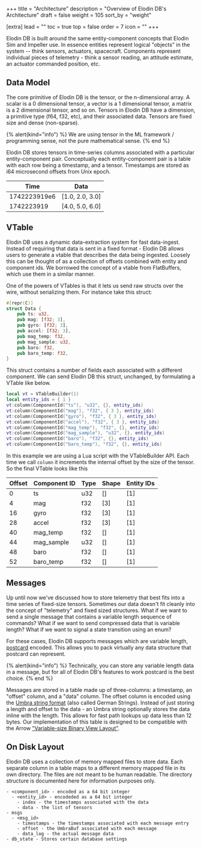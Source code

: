+++
title = "Architecture"
description = "Overview of Elodin DB's Architecture"
draft = false
weight = 105
sort_by = "weight"

[extra]
lead = ""
toc = true
top = false
order = 7
icon = ""
+++

Elodin DB is built around the same entity-component concepts that Elodin Sim and Impeller use. In essence entities represent logical "objects" in the system -- think sensors, actuators, spacecraft. Components represent individual pieces of telemetry - think a sensor reading, an attitude estimate, an actuator commanded position, etc.

## Data Model

The core primitive of Elodin DB is the tensor, or the n-dimensional array. A scalar is a 0 dimensional tensor, a vector is a 1 dimensional tensor, a matrix is a 2 dimensional tensor, and so on. Tensors in Elodin DB have a dimension, a primitive type (f64, f32, etc), and their associated data. Tensors are fixed size and dense (non-sparse).

{% alert(kind="info") %}
We are using tensor in the ML framework / programming sense, not the pure mathematical sense.
{% end %}

Elodin DB stores tensors in time-series columns associated with a particular entity-component pair. Conceptually each entity-component pair is a table with each row being a timestamp, and a tensor. Timestamps are stored as i64 microsecond offsets from Unix epoch.

| Time | Data |
|------|------|
| 1742223919e6  | [1.0, 2.0, 3.0] |
| 1742223919    | [4.0, 5.0, 6.0] |


## VTable

Elodin DB uses a dynamic data-extraction system for fast data-ingest. Instead of requiring that data is sent in a fixed format - Elodin DB allows users to generate a vtable that describes the data being ingested. Loosely this can be thought of as a collection of offsets combined with entity and component ids. We borrowed the concept of a vtable from FlatBuffers, which use them in a similar manner.

One of the powers of VTables is that it lets us send raw structs over the wire, without serializing them. For instance take this struct:

```rust
#[repr(C)]
struct Data {
    pub ts: u32,
    pub mag: [f32; 3],
    pub gyro: [f32; 3],
    pub accel: [f32; 3],
    pub mag_temp: f32,
    pub mag_sample: u32,
    pub baro: f32,
    pub baro_temp: f32,
}
```

This struct contains a number of fields each associated with a different component. We can send Elodin DB this struct, unchanged, by formulating a VTable like below.

```lua
local vt = VTableBuilder(1)
local entity_ids = { 1 }
vt:column(ComponentId("ts"), "u32", {}, entity_ids)
vt:column(ComponentId("mag"), "f32", { 3 }, entity_ids)
vt:column(ComponentId("gyro"), "f32", { 3 }, entity_ids)
vt:column(ComponentId("accel"), "f32", { 3 }, entity_ids)
vt:column(ComponentId("mag_temp"), "f32", {}, entity_ids)
vt:column(ComponentId("mag_sample"), "u32", {}, entity_ids)
vt:column(ComponentId("baro"), "f32", {}, entity_ids)
vt:column(ComponentId("baro_temp"), "f32", {}, entity_ids)
```

In this example we are using a Lua script with the VTableBuilder API. Each time we call `column` it increments the internal offset by the size of the tensor. So the final VTable looks like this

| Offset | Component ID | Type | Shape  | Entity IDs |
|--------|--------------|------|------------|------------|
| 0      | ts           | u32  | []         | [1]        |
| 4      | mag          | f32  | [3]        | [1]        |
| 16     | gyro         | f32  | [3]        | [1]        |
| 28     | accel        | f32  | [3]        | [1]        |
| 40     | mag_temp     | f32  | []         | [1]        |
| 44     | mag_sample   | u32  | []         | [1]        |
| 48     | baro         | f32  | []         | [1]        |
| 52     | baro_temp    | f32  | []         | [1]        |


## Messages

Up until now we've discussed how to store telemetry that best fits into a time series of fixed-size tensors. Sometimes our data doesn't fit cleanly into the concept of "telemetry" and fixed sized structures. What if we want to send a single message that contains a variable length sequence of commands? What if we want to send compressed data that is variable length? What if we want to signal a state transition using an enum?

For these cases, Elodin DB supports messages which are variable length, [postcard](https://docs.rs/postcard/latest/postcard/) encoded. This allows you to pack virtually any data structure that postcard can represent.

{% alert(kind="info") %}
Technically, you can store any variable length data in a message, but for all of Elodin DB's features to work postcard is the best choice.
{% end %}

Messages are stored in a table made up of three-columns: a timestamp, an "offset" column, and a "data" column. The offset column is encoded using the [Umbra string format](https://cedardb.com/blog/german_strings/) (also called German Strings). Instead of just storing a length and offset to the data - an Umbra string optionally stores the data inline with the length. This allows for fast path lookups up data less than 12 bytes. Our implementation of this table is designed to be compatible with the Arrow ["Variable-size Binary View Layout"](https://arrow.apache.org/docs/format/Columnar.html#variable-size-binary-view-layout).

## On Disk Layout

Elodin DB uses a collection of memory mapped files to store data. Each separate column in a table maps to a different memory mapped file in its own directory. The files are not meant to be human readable. The directory structure is documented here for information purposes only.

```
- <component_id> - encoded as a 64 bit integer
  - <entity_id> - encodeded as a 64 bit integer
    - index - the timestamps associated with the data
    - data - the list of tensors
- msgs
  - <msg_id>
    - timestamps - the timestamps associated with each message entry
    - offset - the UmbraBuf associated with each message
    - data_log - the actual message data
- db_state - Stores certain database settings
```
